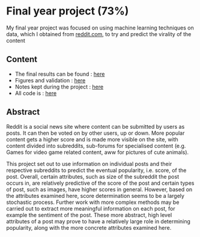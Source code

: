 # Final year project (73%)

My final year project was focused on using machine learning techniques on data, which I obtained from [reddit.com](www.reddit.com), to try and predict the virality of the content

## Content
* The final results can be found : [here](https://github.com/Kevin-Gillanders/FinalYearProject/blob/master/docs/documentation/Technical_manual.pdf)
* Figures and validation : [here](https://github.com/Kevin-Gillanders/FinalYearProject/tree/master/Results)
* Notes kept during the project : [here](https://github.com/Kevin-Gillanders/FinalYearProject/tree/master/docs/blog)
* All code is : [here](https://github.com/Kevin-Gillanders/FinalYearProject/tree/master/src)


## Abstract 

Reddit is a social news site where content can be submitted by users as posts. It can then be voted
on by other users, up or down. More popular content gets a higher score and is made more visible
on the site, with content divided into subreddits, sub-forums for specialised content (e.g. Games
for video game related content, aww for pictures of cute animals). 

This project set out to use
information on individual posts and their respective subreddits to predict the eventual popularity,
i.e. score, of the post. Overall, certain attributes, such as size of the subreddit the post occurs in,
are relatively predictive of the score of the post and certain types of post, such as images, have
higher scores in general. However, based on the attributes examined here, score determination
seems to be a largely stochastic process. Further work with more complex methods may be
carried out to extract more meaningful information on each post, for example the sentiment of
the post. These more abstract, high level attributes of a post may prove to have a relatively large
role in determining popularity, along with the more concrete attributes examined here.
